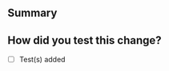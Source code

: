<!--
  Thanks for submitting a pull request!
  We appreciate you spending the time to work on these changes. Please provide enough information so that others can review your pull request.

  Before submitting a pull request, please make sure the following is done:
  1. Fork [the repository](https://github.com/finos/legend-studio) and create your branch from `master`.
  2. Run `yarn` in the repository root.
  3. If you've fixed a bug or added code that should be tested, add tests!
  4. Add a changeset to summarize your change in the changelogs.
  5. If you haven't already, complete the CLA.

  Learn more about contributing: https://github.com/finos/legend-studio/blob/master/CONTRIBUTING.md
-->

## Summary

<!--
  Explain the **motivation** for making this change. What existing problem(s) does this PR solve?
  Also, link the issue(s) to this PR: e.g. Fixes #1, Resolves #2
  If you also added documentation, link the PR from https://github.com/finos/legend
-->

## How did you test this change?

- [ ] Test(s) added

<!--
  Demonstrate the code is solid. Screenshots/videos if the pull request changes the user interface.
  How exactly did you verify that your PR solves the issue you wanted to solve?
  If you leave this empty, your PR will very likely be closed.
-->

<!--
  More in-depth docs below:
  - Git workflow: https://github.com/finos/legend-studio/blob/master/docs/workflow/working-with-github.md
  - Test: https://github.com/finos/legend-studio/blob/master/docs/technical/test-strategy.md
  - Changeset: https://github.com/finos/legend-studio/blob/master/CONTRIBUTING.md#changeset
  - Dependency: https://github.com/finos/legend-studio/blob/master/docs/workflow/dependencies.md
  - UX/UI: https://github.com/finos/legend-studio/tree/master/docs/ux
-->
